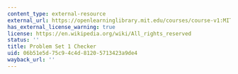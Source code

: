 ```yaml
---
content_type: external-resource
external_url: https://openlearninglibrary.mit.edu/courses/course-v1:MITx+ES.1803+2023_Fall/courseware/pset_checkers/ps1/?activate_block_id=block-v1%3AMITx%2BES.1803%2B2023_Fall%2Btype%40sequential%2Bblock%40ps1
has_external_license_warning: true
license: https://en.wikipedia.org/wiki/All_rights_reserved
status: ''
title: Problem Set 1 Checker
uid: 06b51e5d-75c9-4c4d-8120-5713423a9de4
wayback_url: ''
---
```

